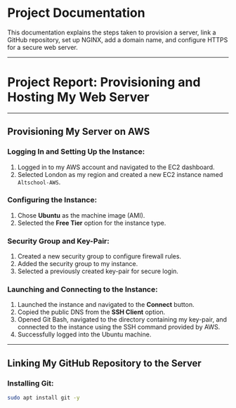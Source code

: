 # Project Documentation

This documentation explains the steps taken to provision a server, link a GitHub repository, set up NGINX, add a domain name, and configure HTTPS for a secure web server.

---
# **Project Report: Provisioning and Hosting My Web Server**

---

## **Provisioning My Server on AWS**

### **Logging In and Setting Up the Instance:**
1. Logged in to my AWS account and navigated to the EC2 dashboard.
2. Selected London as my region and created a new EC2 instance named `Altschool-AWS`.

### **Configuring the Instance:**
1. Chose **Ubuntu** as the machine image (AMI).
2. Selected the **Free Tier** option for the instance type.

### **Security Group and Key-Pair:**
1. Created a new security group to configure firewall rules.
2. Added the security group to my instance.
3. Selected a previously created key-pair for secure login.

### **Launching and Connecting to the Instance:**
1. Launched the instance and navigated to the **Connect** button.
2. Copied the public DNS from the **SSH Client** option.
3. Opened Git Bash, navigated to the directory containing my key-pair, and connected to the instance using the SSH command provided by AWS.
4. Successfully logged into the Ubuntu machine.

---

## **Linking My GitHub Repository to the Server**

### **Installing Git:**
```bash
sudo apt install git -y
